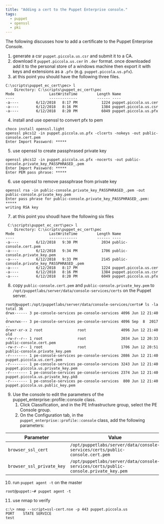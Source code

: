 ```yaml
---
title: "Adding a cert to the Puppet Enterprise console."
tags:
  - puppet
  - openssl
  - pki
---
```


The following discusses how to add a certificate to the Puppet Enterprise Console.

1. generate a csr `puppet.piccola.us.csr` and submit it to a CA.
2. download it `puppet.piccola.us.cer` in `.der` format. once downloaded add it to the personal store of a windows machine then export it with keys and extensions as a `.pfx` (e.g. `puppet.piccola.us.pfx`).
3. at this point you should have the following three files.
```
C:\scripts\puppet_ec_cert\pec> l
    Directory: C:\scripts\puppet_ec_cert\pec
Mode                LastWriteTime         Length Name
----                -------------         ------ ----
-a----        6/12/2018   8:17 PM           1224 puppet.piccola.us.cer
-a----        6/12/2018   8:16 PM           1384 puppet.piccola.us.csr
-a----        6/12/2018   8:20 PM           6049 puppet.piccola.us.pfx
```
4. install and use openssl to convert pfx to pem
```
choco install openssl.light
openssl pkcs12 -in puppet.piccola.us.pfx -clcerts -nokeys -out public-console.cert.pem
Enter Import Password: *****
```
5. use openssl to create passphrased private key
```
openssl pkcs12 -in puppet.piccola.us.pfx -nocerts -out public-console.private_key_PASSPHRASED_.pem
Enter Import Password: *****
Enter PEM pass phrase: *****
```
6. use openssl to remove passphrase from private key
```
openssl rsa -in public-console.private_key_PASSPHRASED_.pem -out public-console.private_key.pem
Enter pass phrase for public-console.private_key_PASSPHRASED_.pem: *****
writing RSA key
```
7. at this point you shoudl have the following six files
```
 C:\scripts\puppet_ec_cert\pec> l
    Directory: C:\scripts\puppet_ec_cert\pec
Mode                LastWriteTime         Length Name
----                -------------         ------ ----
-a----        6/12/2018   9:30 PM           2034 public-console.cert.pem
-a----        6/12/2018   9:34 PM           1706 public-console.private_key.pem
-a----        6/12/2018   9:33 PM           2145 public-console.private_key_PASSPHRASED_.pem
-a----        6/12/2018   8:17 PM           1224 puppet.piccola.us.cer
-a----        6/12/2018   8:16 PM           1384 puppet.piccola.us.csr
-a----        6/12/2018   8:20 PM           6049 puppet.piccola.us.pfx
```
8. copy `public-console.cert.pem` and `public-console.private_key.pem` to `/opt/puppetlabs/server/data/console-services/certs` on the Puppet server.
```
root@puppet:/opt/puppetlabs/server/data/console-services/certs# ls -la
total 36
drwx------ 3 pe-console-services pe-console-services 4096 Jun 12 21:40 .
drwxrwx--- 3 pe-console-services pe-console-services 4096 Sep  8  2017 ..
drwxr-xr-x 2 root                root                4096 Jun 12 21:40 old
-rw-r--r-- 1 root                root                2034 Jun 12 20:33 public-console.cert.pem
-rw-r--r-- 1 root                root                1706 Jun 12 20:51 public-console.private_key.pem
-r-------- 1 pe-console-services pe-console-services 2086 Jun 12 21:40 puppet.piccola.us.cert.pem
-r-------- 1 pe-console-services pe-console-services 3243 Jun 12 21:40 puppet.piccola.us.private_key.pem
-r-------- 1 pe-console-services pe-console-services 2374 Jun 12 21:40 puppet.piccola.us.private_key.pk8
-r-------- 1 pe-console-services pe-console-services  800 Jun 12 21:40 puppet.piccola.us.public_key.pem
```
9. Use the console to edit the parameters of the puppet_enterprise::profile::console class.
    1. Click Classification, and in the PE Infrastructure group, select the PE Console group.
    2. On the Configuration tab, in the `puppet_enterprise::profile::console` class, add the following parameters:

| Parameter | Value |
| --- | --- |
| `browser_ssl_cert` | `/opt/puppetlabs/server/data/console-services/certs/public-console.cert.pem` |
| `browser_ssl_private_key` | `/opt/puppetlabs/server/data/console-services/certs/public-console.private_key.pem` |

10. run `puppet agent -t` on the master
```
root@puppet:~# puppet agent -t
```
11. use nmap to verify
```
c:\> nmap --script=ssl-cert.nse -p 443 puppet.piccola.us
PORT    STATE SERVICE
test
```